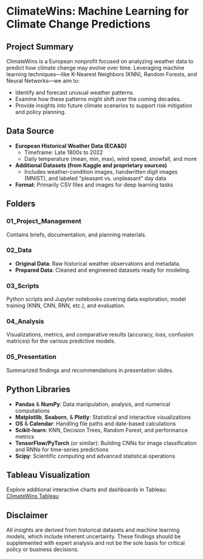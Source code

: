 # ClimateWins: Machine Learning for Climate Change Predictions

## Project Summary
ClimateWins is a European nonprofit focused on analyzing weather data to predict how climate change may evolve over time. Leveraging machine learning techniques—like K-Nearest Neighbors (KNN), Random Forests, and Neural Networks—we aim to:
- Identify and forecast unusual weather patterns.
- Examine how these patterns might shift over the coming decades.
- Provide insights into future climate scenarios to support risk mitigation and policy planning.

## Data Source
- **European Historical Weather Data (ECA&D)**  
  - Timeframe: Late 1800s to 2022  
  - Daily temperature (mean, min, max), wind speed, snowfall, and more  
- **Additional Datasets (from Kaggle and proprietary sources)**  
  - Includes weather-condition images, handwritten digit images (MNIST), and labeled “pleasant vs. unpleasant” day data  
- **Format**: Primarily CSV files and images for deep learning tasks  

## Folders

### 01_Project_Management
Contains briefs, documentation, and planning materials.

### 02_Data
- **Original Data**: Raw historical weather observations and metadata.  
- **Prepared Data**: Cleaned and engineered datasets ready for modeling.

### 03_Scripts
Python scripts and Jupyter notebooks covering data exploration, model training (KNN, CNN, RNN, etc.), and evaluation.

### 04_Analysis
Visualizations, metrics, and comparative results (accuracy, loss, confusion matrices) for the various predictive models.

### 05_Presentation
Summarized findings and recommendations in presentation slides.

## Python Libraries

- **Pandas** & **NumPy**: Data manipulation, analysis, and numerical computations  
- **Matplotlib**, **Seaborn**, & **Plotly**: Statistical and interactive visualizations  
- **OS** & **Calendar**: Handling file paths and date-based calculations  
- **Scikit-learn**: KNN, Decision Trees, Random Forest, and performance metrics  
- **TensorFlow/PyTorch** (or similar): Building CNNs for image classification and RNNs for time-series predictions  
- **Scipy**: Scientific computing and advanced statistical operations  

## Tableau Visualization
Explore additional interactive charts and dashboards in Tableau:  
[ClimateWins Tableau](https://public.tableau.com/app/profile/isaac.contreras/viz/ClimateWins-Inter-Tableau/Story1)

## Disclaimer
All insights are derived from historical datasets and machine learning models, which include inherent uncertainty. These findings should be supplemented with expert analysis and not be the sole basis for critical policy or business decisions.

